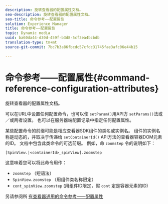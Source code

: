 ```yaml
---
description: 旋转查看器的配置属性文档。
seo-description: 旋转查看器的配置属性文档。
seo-title: 命令参考——配置属性
solution: Experience Manager
title: 命令参考——配置属性
topic: Dynamic media
uuid: ba60da44-d30d-459f-b3d8-5cf3ea4bcbdb
translation-type: tm+mt
source-git-commit: 7bc7b3a86fbcdc57cfdc31745fae3afc06e44b15

---
```



# 命令参考——配置属性{#command-reference-configuration-attributes}

旋转查看器的配置属性文档。

可以在URL中设置任何配置命令，也可以使 `setParam()`用API方 `setParams()`法或／或两者设置。 也可以在服务器端配置记录中指定任何配置属性。

某些配置命令的前缀可能是相应查看器SDK组件的类名或实例名。 组件的实例名称是动态的，并取决于传递给 `setContainerId()` API方法的查看器容器DOM元素的ID。 文档中包含此类命令的可选前缀。 例如，命 `zoomstep` 令的说明如下：

`[SpinView.|<containerId>_spinView].zoomstep`

这意味着您可以将此命令用作：

* `zoomstep` （短语法）
* `SpinView.zoomstep` （用组件类名称限定）
* `cont_spinView.zoomstep` (用组件ID限定，假 `cont` 定是容器元素的ID)

另请参阅所 [有查看器通用的命令参考——配置属性](../../../r-html5-viewer-20-cmdref-configattrib/r-html5-viewer-20-cmdref-configattrib.md#concept-850e0f2c49b949deb7cfbfd330d329bd)

